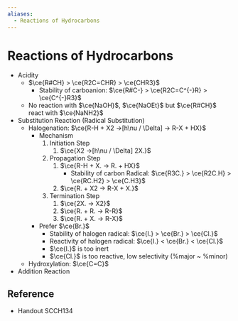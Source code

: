 ```yaml
---
aliases:
  - Reactions of Hydrocarbons
---
```


# Reactions of Hydrocarbons

- Acidity
	- $\ce{R#CH} > \ce{R2C=CHR} > \ce{CHR3}$
		- Stability of carboanion: $\ce{R#C-} > \ce{R2C=C^{-}R} > \ce{C^{-}R3}$
	- No reaction with $\ce{NaOH}$, $\ce{NaOEt}$ but $\ce{R#CH}$ react with $\ce{NaNH2}$
- Substitution Reaction (Radical Substitution)
	- Halogenation: $\ce{R-H + X2 ->[h\nu / \Delta] -> R-X + HX}$
		- Mechanism
			1. Initiation Step
				1. $\ce{X2 ->[h\nu / \Delta] 2X.}$
			2. Propagation Step
				1. $\ce{R-H + X. -> R. + HX}$
					- Stability of carbon Radical: $\ce{R3C.} > \ce{R2C.H} > \ce{RC.H2} > \ce{C.H3}$
				2. $\ce{R. + X2 -> R-X + X.}$
			3. Termination Step
				1. $\ce{2X. -> X2}$
				2. $\ce{R. + R. -> R-R}$
				3. $\ce{R. + X. -> R-X}$
		- Prefer $\ce{Br.}$
			- Stability of halogen radical: $\ce{I.} > \ce{Br.} > \ce{Cl.}$
			- Reactivity of halogen radical: $\ce{I.} < \ce{Br.} < \ce{Cl.}$
			- $\ce{I.}$ is too inert
			- $\ce{Cl.}$ is too reactive, low selectivity (%major ~ %minor)
	- Hydroxylation: $\ce{C=C}$
- Addition Reaction

## Reference

- Handout SCCH134
